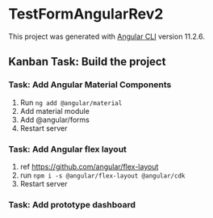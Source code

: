 # TestFormAngularRev2

This project was generated with [Angular CLI](https://github.com/angular/angular-cli) version 11.2.6.

## Kanban Task: Build the project

### Task: Add  Angular Material Components

1. Run ```ng add @angular/material```
2. Add material module
3. Add @angular/forms
4. Restart server

### Task: Add Angular flex layout

1. ref <https://github.com/angular/flex-layout>
2. run ```npm i -s @angular/flex-layout @angular/cdk```
3. Restart server

### Task: Add prototype dashboard
